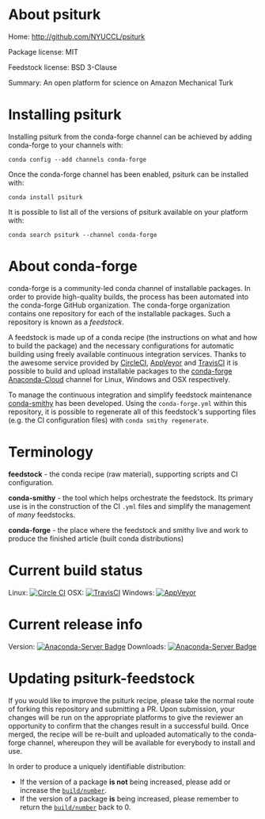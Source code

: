About psiturk
=============

Home: http://github.com/NYUCCL/psiturk

Package license: MIT

Feedstock license: BSD 3-Clause

Summary: An open platform for science on Amazon Mechanical Turk



Installing psiturk
==================

Installing psiturk from the conda-forge channel can be achieved by adding conda-forge to your channels with:

```
conda config --add channels conda-forge
```

Once the conda-forge channel has been enabled, psiturk can be installed with:

```
conda install psiturk
```

It is possible to list all of the versions of psiturk available on your platform with:

```
conda search psiturk --channel conda-forge
```


About conda-forge
=================

conda-forge is a community-led conda channel of installable packages.
In order to provide high-quality builds, the process has been automated into the
conda-forge GitHub organization. The conda-forge organization contains one repository
for each of the installable packages. Such a repository is known as a *feedstock*.

A feedstock is made up of a conda recipe (the instructions on what and how to build
the package) and the necessary configurations for automatic building using freely
available continuous integration services. Thanks to the awesome service provided by
[CircleCI](https://circleci.com/), [AppVeyor](http://www.appveyor.com/)
and [TravisCI](https://travis-ci.org/) it is possible to build and upload installable
packages to the [conda-forge](https://anaconda.org/conda-forge)
[Anaconda-Cloud](http://docs.anaconda.org/) channel for Linux, Windows and OSX respectively.

To manage the continuous integration and simplify feedstock maintenance
[conda-smithy](http://github.com/conda-forge/conda-smithy) has been developed.
Using the ``conda-forge.yml`` within this repository, it is possible to regenerate all of
this feedstock's supporting files (e.g. the CI configuration files) with ``conda smithy regenerate``.


Terminology
===========

**feedstock** - the conda recipe (raw material), supporting scripts and CI configuration.

**conda-smithy** - the tool which helps orchestrate the feedstock.
                   Its primary use is in the construction of the CI ``.yml`` files
                   and simplify the management of *many* feedstocks.

**conda-forge** - the place where the feedstock and smithy live and work to
                  produce the finished article (built conda distributions)

Current build status
====================

Linux: [![Circle CI](https://circleci.com/gh/conda-forge/psiturk-feedstock.svg?style=svg)](https://circleci.com/gh/conda-forge/psiturk-feedstock)
OSX: [![TravisCI](https://travis-ci.org/conda-forge/psiturk-feedstock.svg?branch=master)](https://travis-ci.org/conda-forge/psiturk-feedstock)
Windows: [![AppVeyor](https://ci.appveyor.com/api/projects/status/github/conda-forge/psiturk-feedstock?svg=True)](https://ci.appveyor.com/project/conda-forge/psiturk-feedstock/branch/master)

Current release info
====================
Version: [![Anaconda-Server Badge](https://anaconda.org/conda-forge/psiturk/badges/version.svg)](https://anaconda.org/conda-forge/psiturk)
Downloads: [![Anaconda-Server Badge](https://anaconda.org/conda-forge/psiturk/badges/downloads.svg)](https://anaconda.org/conda-forge/psiturk)


Updating psiturk-feedstock
==========================

If you would like to improve the psiturk recipe, please take the normal
route of forking this repository and submitting a PR. Upon submission, your changes will
be run on the appropriate platforms to give the reviewer an opportunity to confirm that the
changes result in a successful build. Once merged, the recipe will be re-built and uploaded
automatically to the conda-forge channel, whereupon they will be available for everybody to
install and use.

In order to produce a uniquely identifiable distribution:
 * If the version of a package **is not** being increased, please add or increase
   the [``build/number``](http://conda.pydata.org/docs/building/meta-yaml.html#build-number-and-string).
 * If the version of a package **is** being increased, please remember to return
   the [``build/number``](http://conda.pydata.org/docs/building/meta-yaml.html#build-number-and-string)
   back to 0.
